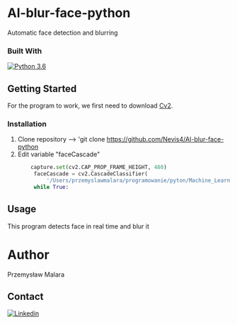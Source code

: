 # AI-blur-face-python

Automatic face detection and blurring

### Built With

[![Python 3.6](https://img.shields.io/badge/Python-3776AB?style=for-the-badge&logo=python&logoColor=white)](https://www.python.org/downloads/release/python-360/)

## Getting Started

For the program to work, we first need to download [Cv2](https://pypi.org/project/opencv-python/).

### Installation

1. Clone repository --> 'git clone https://github.com/Nevis4/AI-blur-face-python
2. Edit variable "faceCascade"
   ```python
       capture.set(cv2.CAP_PROP_FRAME_HEIGHT, 480)
        faceCascade = cv2.CascadeClassifier(
            '/Users/przemyslawmalara/programowanie/pyton/Machine_Learning/Open_CV/haarcascades/haarcascade_frontalface_default.xml') # put your path to classifier
        while True:
   ```

 
       

## Usage

This program detects face in real time and blur it

# Author
Przemysław Malara 
## Contact
[![Linkedin](https://img.shields.io/badge/LinkedIn-0077B5?style=for-the-badge&logo=linkedin&logoColor=white)](https://www.linkedin.com/in/przemysław-malara-b15748216/)

